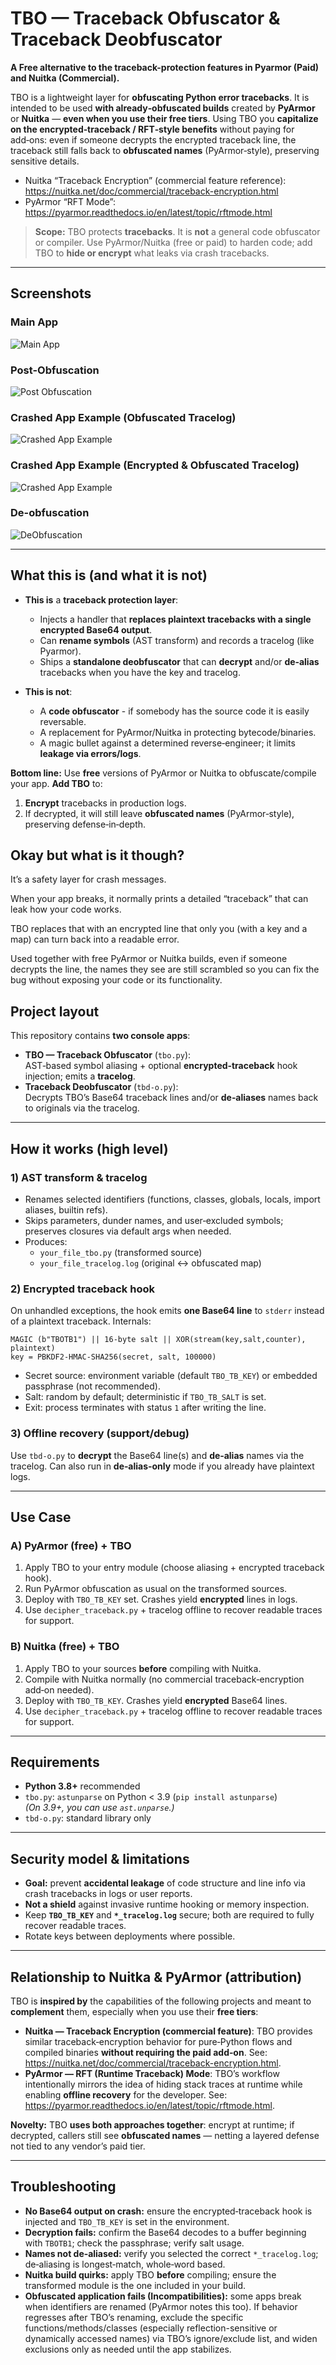 # TBO — Traceback Obfuscator & Traceback Deobfuscator

**A Free alternative to the traceback-protection features in Pyarmor (Paid) and Nuitka (Commercial).**  

TBO is a lightweight layer for **obfuscating Python error tracebacks**. It is intended to be used **with already‑obfuscated builds** created by **PyArmor** or **Nuitka** — **even when you use their free tiers**. Using TBO you **capitalize on the encrypted‑traceback / RFT‑style benefits** without paying for add‑ons: even if someone decrypts the encrypted traceback line, the traceback still falls back to **obfuscated names** (PyArmor‑style), preserving sensitive details.

- Nuitka “Traceback Encryption” (commercial feature reference): <https://nuitka.net/doc/commercial/traceback-encryption.html>  
- PyArmor “RFT Mode”: <https://pyarmor.readthedocs.io/en/latest/topic/rftmode.html>

> **Scope:** TBO protects **tracebacks**. It is **not** a general code obfuscator or compiler. Use PyArmor/Nuitka (free or paid) to harden code; add TBO to **hide or encrypt** what leaks via crash tracebacks.

---

## Screenshots
### Main App
![Main App](https://i.imgur.com/CnCMulV.png)
### Post-Obfuscation
![Post Obfuscation](https://i.imgur.com/FEhPN9Y.png)
### Crashed App Example (Obfuscated Tracelog)
![Crashed App Example](https://i.imgur.com/Uxa1AgJ.png)
### Crashed App Example (Encrypted & Obfuscated Tracelog)
![Crashed App Example](https://i.imgur.com/fT43If8.png)
### De-obfuscation
![DeObfuscation](https://i.imgur.com/Tlhwerg.png)

---

## What this is (and what it is not)

- **This is** a **traceback protection layer**:
  - Injects a handler that **replaces plaintext tracebacks with a single encrypted Base64 output**.
  - Can **rename symbols** (AST transform) and records a tracelog (like Pyarmor).
  - Ships a **standalone deobfuscator** that can **decrypt** and/or **de‑alias** tracebacks when you have the key and tracelog.

- **This is not**:
  - A **code obfuscator** - if somebody has the source code it is easily reversable.
  - A replacement for PyArmor/Nuitka in protecting bytecode/binaries.
  - A magic bullet against a determined reverse‑engineer; it limits **leakage via errors/logs**.

**Bottom line:** Use **free** versions of PyArmor or Nuitka to obfuscate/compile your app. **Add TBO** to:
1) **Encrypt** tracebacks in production logs.  
2) If decrypted, it will still leave **obfuscated names** (PyArmor‑style), preserving defense‑in‑depth.

## Okay but what is it though?

It’s a safety layer for crash messages.

When your app breaks, it normally prints a detailed “traceback” that can leak how your code works.

TBO replaces that with an encrypted line that only you (with a key and a map) can turn back into a readable error.

Used together with free PyArmor or Nuitka builds, even if someone decrypts the line, the names they see are still scrambled so you can fix the bug without exposing your code or its functionality.

## Project layout

This repository contains **two console apps**:

- **TBO — Traceback Obfuscator** (`tbo.py`):  
  AST‑based symbol aliasing + optional **encrypted‑traceback** hook injection; emits a **tracelog**.
- **Traceback Deobfuscator** (`tbd-o.py`):  
  Decrypts TBO’s Base64 traceback lines and/or **de‑aliases** names back to originals via the tracelog.

---

## How it works (high level)

### 1) AST transform & tracelog
- Renames selected identifiers (functions, classes, globals, locals, import aliases, builtin refs).
- Skips parameters, dunder names, and user‑excluded symbols; preserves closures via default args when needed.
- Produces:
  - `your_file_tbo.py` (transformed source)
  - `your_file_tracelog.log` (original ↔ obfuscated map)

### 2) Encrypted traceback hook 
On unhandled exceptions, the hook emits **one Base64 line** to `stderr` instead of a plaintext traceback. Internals:

```
MAGIC (b"TBOTB1") || 16-byte salt || XOR(stream(key,salt,counter), plaintext)
key = PBKDF2-HMAC-SHA256(secret, salt, 100000)
```

- Secret source: environment variable (default `TBO_TB_KEY`) or embedded passphrase (not recommended).  
- Salt: random by default; deterministic if `TBO_TB_SALT` is set.  
- Exit: process terminates with status `1` after writing the line.

### 3) Offline recovery (support/debug)
Use `tbd-o.py` to **decrypt** the Base64 line(s) and **de‑alias** names via the tracelog. Can also run in **de‑alias‑only** mode if you already have plaintext logs.

---

## Use Case

### A) PyArmor (free) + TBO
1. Apply TBO to your entry module (choose aliasing + encrypted traceback hook).  
2. Run PyArmor obfuscation as usual on the transformed sources.  
3. Deploy with `TBO_TB_KEY` set. Crashes yield **encrypted** lines in logs.  
4. Use `decipher_traceback.py` + tracelog offline to recover readable traces for support.

### B) Nuitka (free) + TBO
1. Apply TBO to your sources **before** compiling with Nuitka.  
2. Compile with Nuitka normally (no commercial traceback‑encryption add‑on needed).  
3. Deploy with `TBO_TB_KEY`. Crashes yield **encrypted** Base64 lines.  
4. Use `decipher_traceback.py` + tracelog offline to recover readable traces for support.


---

## Requirements

- **Python 3.8+** recommended
- `tbo.py`: `astunparse` on Python < 3.9 (`pip install astunparse`)  
  *(On 3.9+, you can use `ast.unparse`.)*
- `tbd-o.py`: standard library only

---

## Security model & limitations

- **Goal:** prevent **accidental leakage** of code structure and line info via crash tracebacks in logs or user reports.
- **Not a shield** against invasive runtime hooking or memory inspection.
- Keep **`TBO_TB_KEY`** and **`*_tracelog.log`** secure; both are required to fully recover readable traces.
- Rotate keys between deployments where possible.

---

## Relationship to Nuitka & PyArmor (attribution)

TBO is **inspired by** the capabilities of the following projects and meant to **complement** them, especially when you use their **free tiers**:

- **Nuitka — Traceback Encryption (commercial feature)**: TBO provides similar traceback‑encryption behavior for pure‑Python flows and compiled binaries **without requiring the paid add‑on**. See: <https://nuitka.net/doc/commercial/traceback-encryption.html>.  
- **PyArmor — RFT (Runtime Traceback) Mode**: TBO’s workflow intentionally mirrors the idea of hiding stack traces at runtime while enabling **offline recovery** for the developer. See: <https://pyarmor.readthedocs.io/en/latest/topic/rftmode.html>.

**Novelty:** TBO **uses both approaches together**: encrypt at runtime; if decrypted, callers still see **obfuscated names** — netting a layered defense not tied to any vendor’s paid tier.

---

## Troubleshooting

- **No Base64 output on crash:** ensure the encrypted‑traceback hook is injected and `TBO_TB_KEY` is set in the environment.
- **Decryption fails:** confirm the Base64 decodes to a buffer beginning with `TBOTB1`; check the passphrase; verify salt usage.
- **Names not de‑aliased:** verify you selected the correct `*_tracelog.log`; de‑aliasing is longest‑match, whole‑word based.
- **Nuitka build quirks:** apply TBO **before** compiling; ensure the transformed module is the one included in your build.
- **Obfuscated application fails (Incompatibilities):** some apps break when identifiers are renamed (PyArmor notes this too). If behavior regresses after TBO’s renaming, exclude the specific functions/methods/classes (especially reflection-sensitive or dynamically accessed names) via TBO’s ignore/exclude list, and widen exclusions only as needed until the app stabilizes.
